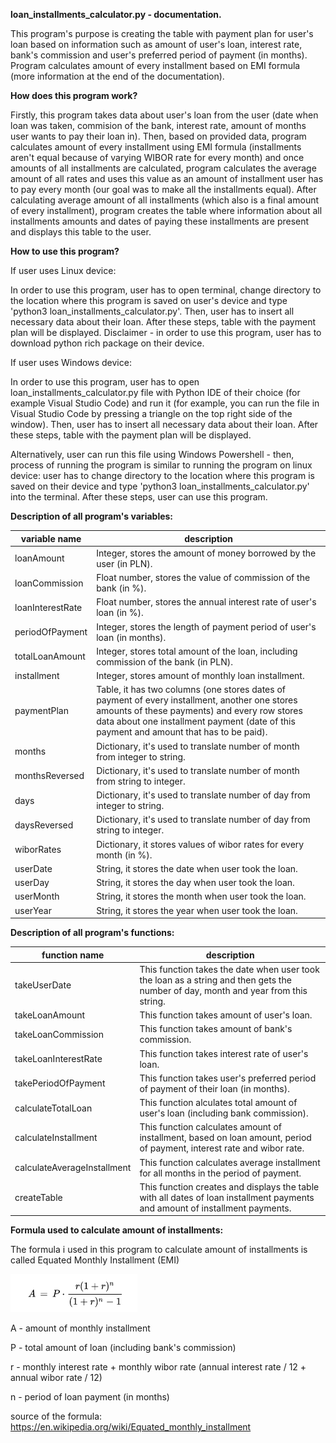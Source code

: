 **loan_installments_calculator.py - documentation.**

This program's purpose is creating the table with payment plan for user's loan based on information such as amount of user's loan, interest rate, bank's commission and user's preferred period of payment (in months). Program calculates amount of every installment based on EMI formula (more information at the end of the documentation).

**How does this program work?**

Firstly, this program takes data about user's loan from the user (date when loan was taken, commision of the bank, interest rate, amount of months user wants to pay their loan in). Then, based on provided data, program calculates amount of every installment using EMI formula (installments aren't equal because of varying WIBOR rate for every month) and once amounts of all installments are calculated, program calculates the average amount of all rates and uses this value as an amount of installment user has to pay every month (our goal was to make all the installments equal). After calculating average amount of all installments (which also is a final amount of every installment), program creates the table where information about all installments amounts and dates of paying these installments are present and displays this table to the user.

**How to use this program?**

If user uses Linux device:

In order to use this program, user has to open terminal, change directory to the location where this program is saved on user's device and type 'python3 loan_installments_calculator.py'. Then, user has to insert all necessary data about their loan. After these steps, table with the payment plan will be displayed. Disclaimer - in order to use this program, user has to download python rich package on their device.

If user uses Windows device:

In order to use this program, user has to open loan_installments_calculator.py file with Python IDE of their choice (for example Visual Studio Code) and run it (for example, you can run the file in Visual Studio Code by pressing a triangle on the top right side of the window). Then, user has to insert all necessary data about their loan. After these steps, table with the payment plan will be displayed. 

Alternatively, user can run this file using Windows Powershell - then, process of running the program is similar to running the program on linux device: user has to change directory to the location where this program is saved on their device and type 'python3 loan_installments_calculator.py' into the terminal. After these steps, user can use this program.

**Description of all program's variables:**

| variable name | description |
| ------------- | ----------- |
| loanAmount | Integer, stores the amount of money borrowed by the user (in PLN). |
| loanCommission | Float number, stores the value of commission of the bank (in %). |
| loanInterestRate| Float number, stores the annual interest rate of user's loan (in %). |
| periodOfPayment | Integer, stores the length of payment period of user's loan (in months). |
| totalLoanAmount | Integer, stores total amount of the loan, including commission of the bank (in PLN). |
| installment | Integer, stores amount of monthly loan installment. |
| paymentPlan | Table, it has two columns (one stores dates of payment of every installment, another one stores amounts of these payments) and every row stores data about one installment payment (date of this payment and amount that has to be paid). |
| months | Dictionary, it's used to translate number of month from integer to string. |
| monthsReversed | Dictionary, it's used to translate number of month from string to integer. |
| days | Dictionary, it's used to translate number of day from integer to string. |
| daysReversed | Dictionary, it's used to translate number of day from string to integer. |
| wiborRates | Dictionary, it stores values of wibor rates for every month (in %). |
| userDate | String, it stores the date when user took the loan. |
| userDay | String, it stores the day when user took the loan. |
| userMonth | String, it stores the month when user took the loan. |
| userYear | String, it stores the year when user took the loan. |


**Description of all program's functions:**


| function name | description |
| ------------- | ----------- |
| takeUserDate | This function takes the date when user took the loan as a string and then gets the number of day, month and year from this string. |
| takeLoanAmount | This function takes amount of user's loan. |
| takeLoanCommission | This function takes amount of bank's commission. |
| takeLoanInterestRate | This function takes interest rate of user's loan. |
| takePeriodOfPayment | This function takes user's preferred period of payment of their loan (in months). |
| calculateTotalLoan | This function alculates total amount of user's loan (including bank commission). |
| calculateInstallment | This function calculates amount of installment, based on loan amount, period of payment, interest rate and wibor rate. |
| calculateAverageInstallment | This function calculates average installment for all months in the period of payment. |
| createTable | This function creates and displays the table with all dates of loan installment payments and amount of installment payments. |


**Formula used to calculate amount of installments:**


The formula i used in this program to calculate amount of installments is called Equated Monthly Installment (EMI)


![image info](./formula/installmentFormula.png)


A - amount of monthly installment


P - total amount of loan (including bank's commission)


r - monthly interest rate + monthly wibor rate (annual interest rate / 12 + annual wibor rate / 12)


n - period of loan payment (in months)


source of the formula: https://en.wikipedia.org/wiki/Equated_monthly_installment

